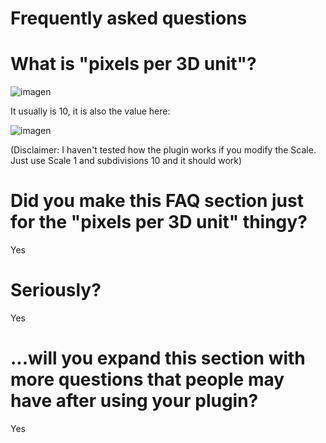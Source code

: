 # Frequently asked questions

# What is "pixels per 3D unit"?
![imagen](https://user-images.githubusercontent.com/62379449/114275532-2fb73200-9a23-11eb-90fe-358a41e4e973.png)

It usually is 10, it is also the value here:

![imagen](https://user-images.githubusercontent.com/62379449/114275576-5ffed080-9a23-11eb-8388-1d0d566dcf8b.png)

(Disclaimer: I haven't tested how the plugin works if you modify the Scale. Just use Scale 1 and subdivisions 10 and it should work)

# Did you make this FAQ section just for the "pixels per 3D unit" thingy?

Yes

# Seriously?

Yes

# ...will you expand this section with more questions that people may have after using your plugin?

Yes
